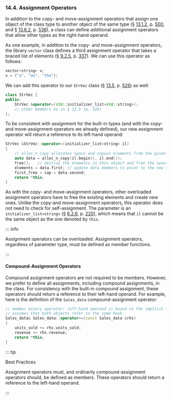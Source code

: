 <h3 id="filepos3614210">14.4. Assignment Operators</h3>
<p>In addition to the copy- and move-assignment operators that assign one object of the class type to another object of the same type (§ <a href="121-13.1._copy_assign_and_destroy.html#filepos3222083">13.1.2</a>, p. <a href="121-13.1._copy_assign_and_destroy.html#filepos3222083">500</a>, and § <a href="126-13.6._moving_objects.html#filepos3443291">13.6.2</a>, p. <a href="126-13.6._moving_objects.html#filepos3443291">536</a>), a class can define additional assignment operators that allow other types as the right-hand operand.</p>
<p>As one example, in addition to the copy- and move-assignment operators, the library <code>vector</code> class defines a third assignment operator that takes a braced list of elements (§ <a href="090-9.2._container_library_overview.html#filepos2239281">9.2.5</a>, p. <a href="090-9.2._container_library_overview.html#filepos2239281">337</a>). We can use this operator as follows:</p>

```c++
vector<string> v;
v = {"a", "an", "the"};
```

<p>We can add this operator to our <code>StrVec</code> class (§ <a href="125-13.5._classes_that_manage_dynamic_memory.html#filepos3380687">13.5</a>, p. <a href="125-13.5._classes_that_manage_dynamic_memory.html#filepos3380687">526</a>) as well:</p>

```c++
class StrVec {
public:
    StrVec &operator=(std::initializer_list<std::string>);
    // other members as in § 13.5 (p. 526)
};
```

<p><a id="filepos3616357"></a>To be consistent with assignment for the built-in types (and with the copy- and move-assignment operators we already defined), our new assignment operator will return a reference to its left-hand operand:</p>

```c++
StrVec &StrVec::operator=(initializer_list<string> il)
{
    // alloc_n_copy allocates space and copies elements from the given range
    auto data = alloc_n_copy(il.begin(), il.end());
    free();   // destroy the elements in this object and free the space
    elements = data.first; // update data members to point to the new space
    first_free = cap = data.second;
    return *this;
}
```

<p>As with the copy- and move-assignment operators, other overloaded assignment operators have to free the existing elements and create new ones. Unlike the copy-and move-assignment operators, this operator does not need to check for self-assignment. The parameter is an <code>initializer_list&lt;string&gt;</code> (§ <a href="064-6.2._argument_passing.html#filepos1534679">6.2.6</a>, p. <a href="064-6.2._argument_passing.html#filepos1534679">220</a>), which means that <code>il</code> cannot be the same object as the one denoted by <code>this</code>.</p>

::: info
<p>Assignment operators can be overloaded. Assignment operators, regardless of parameter type, must be defined as member functions.</p>
:::

<h4>Compound-Assignment Operators</h4>
<p>Compound assignment operators are not required to be members. However, we prefer to define all assignments, including compound assignments, in the class. For consistency with the built-in compound assignment, these operators should return a reference to their left-hand operand. For example, here is the definition of the <code>Sales_data</code> compound-assignment operator:</p>

```c++
// member binary operator: left-hand operand is bound to the implicit this pointer
// assumes that both objects refer to the same book
Sales_data& Sales_data::operator+=(const Sales_data &rhs)
{
    units_sold += rhs.units_sold;
    revenue += rhs.revenue;
    return *this;
}
```

::: tip
<p>Best Practices</p>
<p>Assignment operators must, and ordinarily compound-assignment operators should, be defined as members. These operators should return a reference to the left-hand operand.</p>
:::
